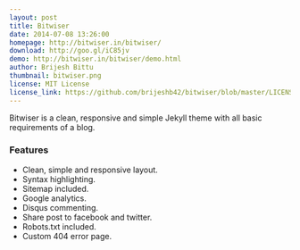 ```yaml
---
layout: post
title: Bitwiser
date: 2014-07-08 13:26:00
homepage: http://bitwiser.in/bitwiser/
download: http://goo.gl/iC85jv
demo: http://bitwiser.in/bitwiser/demo.html
author: Brijesh Bittu
thumbnail: bitwiser.png
license: MIT License
license_link: https://github.com/brijeshb42/bitwiser/blob/master/LICENSE
---
```


Bitwiser is a clean, responsive and simple Jekyll theme with all basic
requirements of a blog.

### Features

* Clean, simple and responsive layout.
* Syntax highlighting.
* Sitemap included.
* Google analytics.
* Disqus commenting.
* Share post to facebook and twitter.
* Robots.txt included.
* Custom 404 error page.
